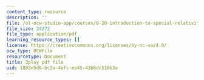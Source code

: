 ```yaml
---
content_type: resource
description: ''
file: /ol-ocw-studio-app/courses/8-20-introduction-to-special-relativity-january-iap-2021/1803e5d6bc2a4efcee454366dc510b3a_lhOaghjCdic.pdf
file_size: 24272
file_type: application/pdf
learning_resource_types: []
license: https://creativecommons.org/licenses/by-nc-sa/4.0/
ocw_type: OCWFile
resourcetype: Document
title: 3play pdf file
uid: 1803e5d6-bc2a-4efc-ee45-4366dc510b3a
---
```

